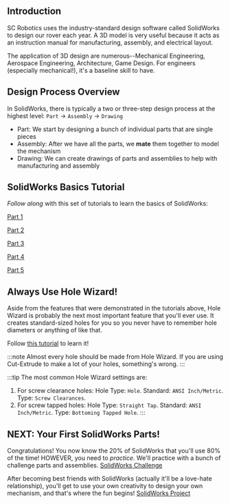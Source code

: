 ## Introduction
SC Robotics uses the industry-standard design software called SolidWorks to design our rover each year. A 3D model is very useful because it acts as an instruction manual for manufacturing, assembly, and electrical layout.

The application of 3D design are numerous--Mechanical Engineering, Aerospace Engineering, Architecture, Game Design. For engineers (especially mechanical!), it's a baseline skill to have.

## Design Process Overview
In SolidWorks, there is typically a two or three-step design process at the highest level: `Part` -> `Assembly` -> `Drawing`

* Part: We start by designing a bunch of individual parts that are single pieces
* Assembly: After we have all the parts, we __mate__ them together to model the mechanism
* Drawing: We can create drawings of parts and assemblies to help with manufacturing and assembly

## SolidWorks Basics Tutorial
_Follow along_ with this set of tutorials to learn the basics of SolidWorks:

[Part 1](https://www.youtube.com/watch?v=VMVytWUt5S0)

[Part 2](https://www.youtube.com/watch?v=4wlEKAwpUX4)

[Part 3](https://www.youtube.com/watch?v=1ePHOdaOMfw)

[Part 4](https://www.youtube.com/watch?v=i4xJoJMqfX0)

[Part 5](https://www.youtube.com/watch?v=bVsxlmzkFRY)

## Always Use Hole Wizard!
Aside from the features that were demonstrated in the tutorials above, Hole Wizard is probably the next most important feature that you'll ever use. It creates standard-sized holes for you so you never have to remember hole diameters or anything of like that.

Follow [this tutorial](https://www.youtube.com/watch?v=cpfMU3pIVdk) to learn it!

:::note
Almost every hole should be made from Hole Wizard. If you are using Cut-Extrude to make a lot of your holes, something's wrong.
:::

:::tip
The most common Hole Wizard settings are:
1. For screw clearance holes: Hole Type: `Hole`. Standard: `ANSI Inch/Metric`. Type: `Screw Clearances`.
2. For screw tapped holes:  Hole Type: `Straight Tap`. Standard: `ANSI Inch/Metric`. Type: `Bottoming Tapped Hole`.
:::

## NEXT: Your First SolidWorks Parts!
Congratulations! You now know the 20% of SolidWorks that you'll use 80% of the time! HOWEVER, you need to _practice_. We'll practice with a bunch of challenge parts and assemblies. [SolidWorks Challenge](./SolidWorks%20Challenge.md)

After becoming best friends with SolidWorks (actually it'll be a love-hate relationship), you'll get to use your own creativity to design your own mechanism, and that's where the fun begins! [SolidWorks Project](./Solidworks%20Project-Gearbox.md)
